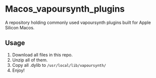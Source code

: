# Macos_vapoursynth_plugins
A repository holding commonly used vapoursynth plugins built for Apple Silicon Macos.

## Usage
1. Download all files in this repo.
2. Unzip all of them.
3. Copy all .dylib to ```/usr/local/lib/vapoursynth/```
4. Enjoy!
